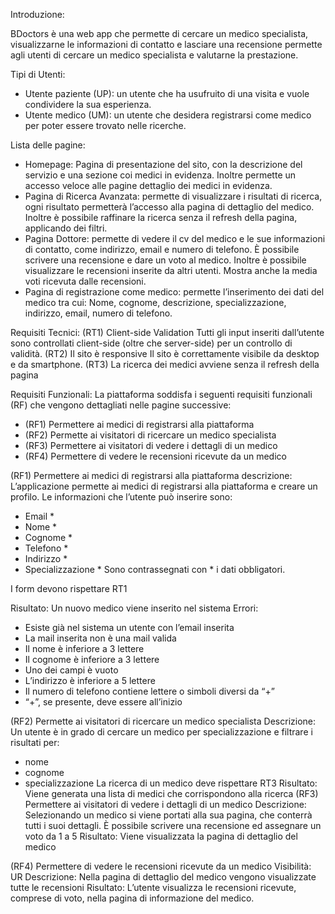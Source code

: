 Introduzione: 

BDoctors è una web app che permette di cercare un medico specialista, visualizzarne le informazioni di contatto e lasciare una recensione permette agli utenti di cercare un medico specialista e valutarne la prestazione.

Tipi di Utenti: 
- Utente paziente (UP): un utente che ha usufruito di una visita e vuole condividere la sua esperienza.
- Utente medico (UM): un utente che desidera registrarsi come medico per poter essere trovato nelle ricerche.

Lista delle pagine: 
- Homepage: Pagina di presentazione del sito, con la descrizione del servizio e una sezione coi medici in evidenza. Inoltre permette un accesso veloce alle pagine dettaglio dei medici in evidenza.
- Pagina di Ricerca Avanzata: permette di visualizzare i risultati di ricerca, ogni risultato permetterà l’accesso alla pagina di dettaglio del medico. Inoltre è possibile raffinare la ricerca senza il refresh della pagina, applicando dei filtri.
- Pagina Dottore: permette di vedere il cv del medico e le sue informazioni di contatto, come indirizzo, email e numero di telefono. È possibile scrivere una recensione e dare un voto al medico. Inoltre è possibile visualizzare le recensioni inserite da altri utenti. Mostra anche la media voti ricevuta dalle recensioni.
- Pagina di registrazione come medico: permette l’inserimento dei dati del medico tra cui: Nome, cognome, descrizione, specializzazione, indirizzo, email, numero di telefono.

Requisiti Tecnici:
(RT1) Client-side Validation
Tutti gli input inseriti dall’utente sono controllati client-side (oltre che server-side) per un
controllo di validità.
(RT2) Il sito è responsive
Il sito è correttamente visibile da desktop e da smartphone.
(RT3) La ricerca dei medici avviene senza il refresh della pagina

Requisiti Funzionali: 
La piattaforma soddisfa i seguenti requisiti funzionali (RF) che vengono dettagliati nelle pagine successive:
- (RF1) Permettere ai medici di registrarsi alla piattaforma
- (RF2) Permette ai visitatori di ricercare un medico specialista
- (RF3) Permettere ai visitatori di vedere i dettagli di un medico
- (RF4) Permettere di vedere le recensioni ricevute da un medico

(RF1) Permettere ai medici di registrarsi alla piattaforma descrizione:
L’applicazione permette ai medici di registrarsi alla piattaforma e creare un profilo. Le informazioni che l’utente può inserire sono:
-  Email *
-  Nome *
- Cognome *
- Telefono *
- Indirizzo *
- Specializzazione *
Sono contrassegnati con * i dati obbligatori.

I form devono rispettare RT1

Risultato: Un nuovo medico viene inserito nel sistema
Errori:
- Esiste già nel sistema un utente con l’email inserita
- La mail inserita non è una mail valida
- Il nome è inferiore a 3 lettere
- Il cognome è inferiore a 3 lettere
- Uno dei campi è vuoto
- L’indirizzo è inferiore a 5 lettere
- Il numero di telefono contiene lettere o simboli diversi da “+”
- “+”, se presente, deve essere all’inizio

(RF2) Permette ai visitatori di ricercare un medico specialista
Descrizione: Un utente è in grado di cercare un medico per specializzazione e filtrare i
risultati per:
- nome
- cognome
- specializzazione
La ricerca di un medico deve rispettare RT3
Risultato: Viene generata una lista di medici che corrispondono alla ricerca
(RF3) Permettere ai visitatori di vedere i dettagli di un medico
Descrizione: Selezionando un medico si viene portati alla sua pagina, che conterrà tutti i
suoi dettagli. È possibile scrivere una recensione ed assegnare un voto da 1 a 5
Risultato: Viene visualizzata la pagina di dettaglio del medico

(RF4) Permettere di vedere le recensioni ricevute da un medico
Visibilità: UR
Descrizione: Nella pagina di dettaglio del medico vengono visualizzate tutte le recensioni
Risultato: L’utente visualizza le recensioni ricevute, comprese di voto, nella pagina di
informazione del medico.
